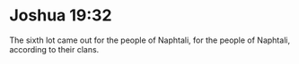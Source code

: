 # Joshua 19:32

The sixth lot came out for the people of Naphtali, for the people of Naphtali, according to their clans.
